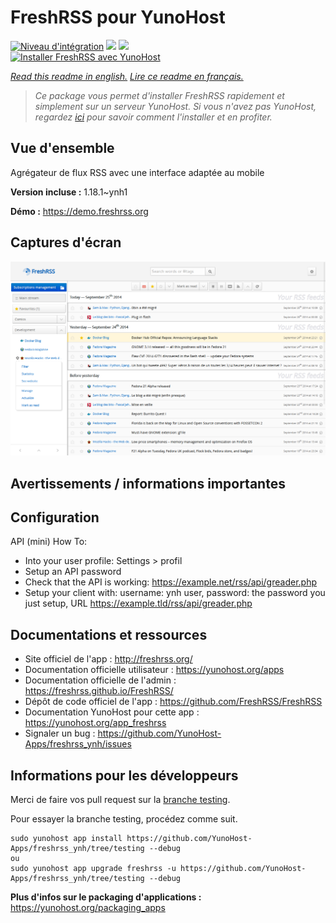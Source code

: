 # FreshRSS pour YunoHost

[![Niveau d'intégration](https://dash.yunohost.org/integration/freshrss.svg)](https://dash.yunohost.org/appci/app/freshrss) ![](https://ci-apps.yunohost.org/ci/badges/freshrss.status.svg) ![](https://ci-apps.yunohost.org/ci/badges/freshrss.maintain.svg)  
[![Installer FreshRSS avec YunoHost](https://install-app.yunohost.org/install-with-yunohost.svg)](https://install-app.yunohost.org/?app=freshrss)

*[Read this readme in english.](./README.md)*
*[Lire ce readme en français.](./README_fr.md)*

> *Ce package vous permet d'installer FreshRSS rapidement et simplement sur un serveur YunoHost.
Si vous n'avez pas YunoHost, regardez [ici](https://yunohost.org/#/install) pour savoir comment l'installer et en profiter.*

## Vue d'ensemble

Agrégateur de flux RSS avec une interface adaptée au mobile

**Version incluse :** 1.18.1~ynh1

**Démo :** https://demo.freshrss.org

## Captures d'écran

![](./doc/screenshots/screenshot.png)

## Avertissements / informations importantes

## Configuration

API (mini) How To:
* Into your user profile: Settings > profil
* Setup an API password
* Check that the API is working: https://example.net/rss/api/greader.php
* Setup your client with: username: ynh user, password: the password you just setup, URL https://example.tld/rss/api/greader.php

## Documentations et ressources

* Site officiel de l'app : http://freshrss.org/
* Documentation officielle utilisateur : https://yunohost.org/apps
* Documentation officielle de l'admin : https://freshrss.github.io/FreshRSS/
* Dépôt de code officiel de l'app : https://github.com/FreshRSS/FreshRSS
* Documentation YunoHost pour cette app : https://yunohost.org/app_freshrss
* Signaler un bug : https://github.com/YunoHost-Apps/freshrss_ynh/issues

## Informations pour les développeurs

Merci de faire vos pull request sur la [branche testing](https://github.com/YunoHost-Apps/freshrss_ynh/tree/testing).

Pour essayer la branche testing, procédez comme suit.
```
sudo yunohost app install https://github.com/YunoHost-Apps/freshrss_ynh/tree/testing --debug
ou
sudo yunohost app upgrade freshrss -u https://github.com/YunoHost-Apps/freshrss_ynh/tree/testing --debug
```

**Plus d'infos sur le packaging d'applications :** https://yunohost.org/packaging_apps